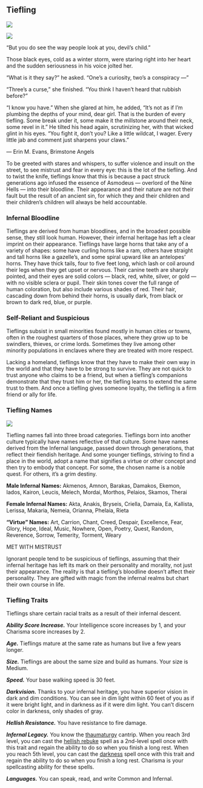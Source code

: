 ## Tiefling

[![](https://www.dndbeyond.com/attachments/thumbnails/0/648/850/178/tieflingintro.png)](https://www.dndbeyond.com/attachments/0/648/tieflingintro.png)

[![](https://www.dndbeyond.com/attachments/thumbnails/0/646/280/441/tiefling.png)](https://www.dndbeyond.com/attachments/0/646/tiefling.png)

“But you do see the way people look at you, devil’s child.”

Those black eyes, cold as a winter storm, were staring right into her heart and the sudden seriousness in his voice jolted her.

“What is it they say?” he asked. “One’s a curiosity, two’s a conspiracy —”

“Three’s a curse,” she finished. “You think I haven’t heard that rubbish before?”

“I know you have.” When she glared at him, he added, “It’s not as if I’m plumbing the depths of your mind, dear girl. That is the burden of every tiefling. Some break under it, some make it the millstone around their neck, some revel in it.” He tilted his head again, scrutinizing her, with that wicked glint in his eyes. “You fight it, don’t you? Like a little wildcat, I wager. Every little jab and comment just sharpens your claws.”

— Erin M. Evans, Brimstone Angels

To be greeted with stares and whispers, to suffer violence and insult on the street, to see mistrust and fear in every eye: this is the lot of the tiefling. And to twist the knife, tieflings know that this is because a pact struck generations ago infused the essence of Asmodeus — overlord of the Nine Hells — into their bloodline. Their appearance and their nature are not their fault but the result of an ancient sin, for which they and their children and their children’s children will always be held accountable.

### [](https://www.dndbeyond.com/sources/phb/races#InfernalBloodline)Infernal Bloodline

Tieflings are derived from human bloodlines, and in the broadest possible sense, they still look human. However, their infernal heritage has left a clear imprint on their appearance. Tieflings have large horns that take any of a variety of shapes: some have curling horns like a ram, others have straight and tall horns like a gazelle’s, and some spiral upward like an antelopes’ horns. They have thick tails, four to five feet long, which lash or coil around their legs when they get upset or nervous. Their canine teeth are sharply pointed, and their eyes are solid colors — black, red, white, silver, or gold — with no visible sclera or pupil. Their skin tones cover the full range of human coloration, but also include various shades of red. Their hair, cascading down from behind their horns, is usually dark, from black or brown to dark red, blue, or purple.

### [](https://www.dndbeyond.com/sources/phb/races#SelfReliantandSuspicious)Self-Reliant and Suspicious

Tieflings subsist in small minorities found mostly in human cities or towns, often in the roughest quarters of those places, where they grow up to be swindlers, thieves, or crime lords. Sometimes they live among other minority populations in enclaves where they are treated with more respect.

Lacking a homeland, tieflings know that they have to make their own way in the world and that they have to be strong to survive. They are not quick to trust anyone who claims to be a friend, but when a tiefling’s companions demonstrate that they trust him or her, the tiefling learns to extend the same trust to them. And once a tiefling gives someone loyalty, the tiefling is a firm friend or ally for life.

### [](https://www.dndbeyond.com/sources/phb/races#TieflingNames)Tiefling Names

[![](https://www.dndbeyond.com/attachments/thumbnails/0/647/330/189/tiefling1.png)](https://www.dndbeyond.com/attachments/0/647/tiefling1.png)

Tiefling names fall into three broad categories. Tieflings born into another culture typically have names reflective of that culture. Some have names derived from the Infernal language, passed down through generations, that reflect their fiendish heritage. And some younger tieflings, striving to find a place in the world, adopt a name that signifies a virtue or other concept and then try to embody that concept. For some, the chosen name is a noble quest. For others, it’s a grim destiny.

**Male Infernal Names:** Akmenos, Amnon, Barakas, Damakos, Ekemon, Iados, Kairon, Leucis, Melech, Mordai, Morthos, Pelaios, Skamos, Therai

**Female Infernal Names:** Akta, Anakis, Bryseis, Criella, Damaia, Ea, Kallista, Lerissa, Makaria, Nemeia, Orianna, Phelaia, Rieta

**“Virtue” Names:** Art, Carrion, Chant, Creed, Despair, Excellence, Fear, Glory, Hope, Ideal, Music, Nowhere, Open, Poetry, Quest, Random, Reverence, Sorrow, Temerity, Torment, Weary

MET WITH MISTRUST

Ignorant people tend to be suspicious of tieflings, assuming that their infernal heritage has left its mark on their personality and morality, not just their appearance. The reality is that a tiefling’s bloodline doesn’t affect their personality. They are gifted with magic from the infernal realms but chart their own course in life.

### [](https://www.dndbeyond.com/sources/phb/races#TieflingTraits)Tiefling Traits

Tieflings share certain racial traits as a result of their infernal descent.

_**Ability Score Increase.**_ Your Intelligence score increases by 1, and your Charisma score increases by 2.

_**Age.**_ Tieflings mature at the same rate as humans but live a few years longer.

_**Size.**_ Tieflings are about the same size and build as humans. Your size is Medium.

_**Speed.**_ Your base walking speed is 30 feet.

_**Darkvision.**_ Thanks to your infernal heritage, you have superior vision in dark and dim conditions. You can see in dim light within 60 feet of you as if it were bright light, and in darkness as if it were dim light. You can’t discern color in darkness, only shades of gray.

_**Hellish Resistance.**_ You have resistance to fire damage.

_**Infernal Legacy.**_ You know the [thaumaturgy](https://www.dndbeyond.com/spells/thaumaturgy) cantrip. When you reach 3rd level, you can cast the [hellish rebuke](https://www.dndbeyond.com/spells/hellish-rebuke) spell as a 2nd-level spell once with this trait and regain the ability to do so when you finish a long rest. When you reach 5th level, you can cast the [darkness](https://www.dndbeyond.com/spells/darkness) spell once with this trait and regain the ability to do so when you finish a long rest. Charisma is your spellcasting ability for these spells.

_**Languages.**_ You can speak, read, and write Common and Infernal.